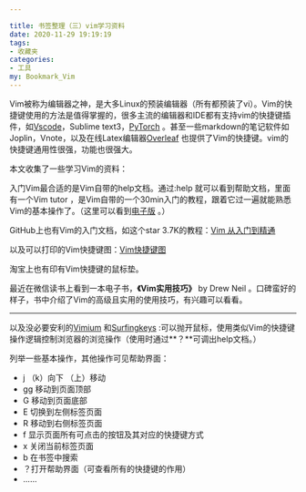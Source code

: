 ```yaml
---

title: 书签整理（三）vim学习资料
date: 2020-11-29 19:19:19
tags: 
- 收藏夹 
categories: 
- 工具
my: Bookmark_Vim
---
```



Vim被称为编辑器之神，是大多Linux的预装编辑器（所有都预装了vi）。Vim的快捷键使用的方法是值得掌握的，很多主流的编辑器和IDE都有支持vim的快捷键插件，如[Vscode](https://code.visualstudio.com)，Sublime text3，[PyTorch](https://pytorch.org/) 。甚至一些markdown的笔记软件如Joplin，Vnote，以及在线Latex编辑器[Overleaf](https://www.overleaf.com/login) 也提供了Vim的快捷键。vim的快捷键通用性很强，功能也很强大。

本文收集了一些学习Vim的资料：

入门Vim最合适的是Vim自带的help文档。通过:help 就可以看到帮助文档，里面有一个Vim tutor ，是Vim自带的一个30min入门的教程，跟着它过一遍就能熟悉Vim的基本操作了。（这里可以看到[电子版](http://www2.geog.ucl.ac.uk/~plewis/teaching/unix/vimtutor) 。）

GitHub上也有Vim的入门文档，如这个star 3.7K的教程：[Vim 从入门到精通](https://github.com/wsdjeg/vim-galore-zh_cn) 

以及可以打印的Vim快捷键图：[Vim快捷键图](http://michael.peopleofhonoronly.com/vim/)  

淘宝上也有印有Vim快捷键的鼠标垫。

最近在微信读书上看到一本电子书，**《Vim实用技巧》** by Drew Neil 。口碑蛮好的样子，书中介绍了Vim的高级且实用的使用技巧，有兴趣可以看看。

---

以及没必要安利的[Vimium](https://github.com/philc/vimium) 和[Surfingkeys](https://github.com/brookhong/Surfingkeys) :可以抛开鼠标，使用类似Vim的快捷键操作逻辑控制浏览器的浏览操作（使用时通过**？**可调出help文档。）

列举一些基本操作，其他操作可见帮助界面：

- j  （k）向下 （上）移动
- gg 移动到页面顶部
- G 移动到页面底部
- E 切换到左侧标签页面
- R 移动到右侧标签页面
- f 显示页面所有可点击的按钮及其对应的快捷键方式
- x 关闭当前标签页面
- b 在书签中搜索
- ？打开帮助界面（可查看所有的快捷键的作用）
- ......

